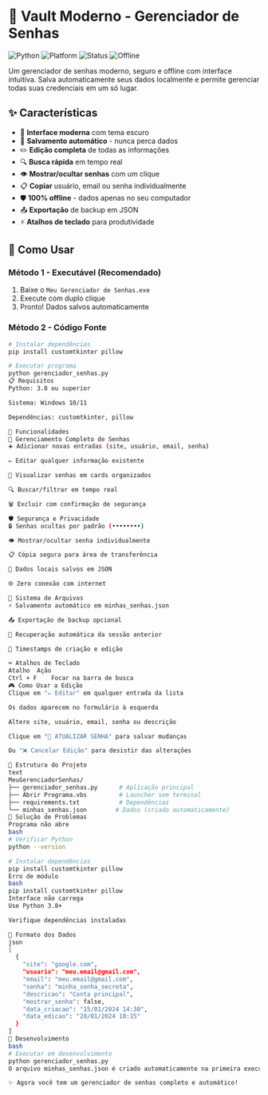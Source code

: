 # 🔐 Vault Moderno - Gerenciador de Senhas

![Python](https://img.shields.io/badge/Python-3.8%2B-blue)
![Platform](https://img.shields.io/badge/Platform-Windows-blue)
![Status](https://img.shields.io/badge/Status-Stable-brightgreen)
![Offline](https://img.shields.io/badge/🔒-Offline%20Only-purple)

Um gerenciador de senhas moderno, seguro e offline com interface intuitiva. Salva automaticamente seus dados localmente e permite gerenciar todas suas credenciais em um só lugar.

## ✨ Características

- 🎨 **Interface moderna** com tema escuro
- 💾 **Salvamento automático** - nunca perca dados
- ✏️ **Edição completa** de todas as informações
- 🔍 **Busca rápida** em tempo real
- 👁 **Mostrar/ocultar senhas** com um clique
- 📋 **Copiar** usuário, email ou senha individualmente
- 🛡️ **100% offline** - dados apenas no seu computador
- 📤 **Exportação** de backup em JSON
- ⚡ **Atalhos de teclado** para produtividade

## 🚀 Como Usar

### Método 1 - Executável (Recomendado)
1. Baixe o `Meu Gerenciador de Senhas.exe`
2. Execute com duplo clique
3. Pronto! Dados salvos automaticamente

### Método 2 - Código Fonte
```bash
# Instalar dependências
pip install customtkinter pillow

# Executar programa
python gerenciador_senhas.py
📋 Requisitos
Python: 3.8 ou superior

Sistema: Windows 10/11

Dependências: customtkinter, pillow

🎯 Funcionalidades
🔐 Gerenciamento Completo de Senhas
➕ Adicionar novas entradas (site, usuário, email, senha)

✏️ Editar qualquer informação existente

👀 Visualizar senhas em cards organizados

🔍 Buscar/filtrar em tempo real

🗑️ Excluir com confirmação de segurança

🛡️ Segurança e Privacidade
🔒 Senhas ocultas por padrão (••••••••)

👁️ Mostrar/ocultar senha individualmente

📋 Cópia segura para área de transferência

💾 Dados locais salvos em JSON

🌐 Zero conexão com internet

💾 Sistema de Arquivos
⚡ Salvamento automático em minhas_senhas.json

📤 Exportação de backup opcional

🔄 Recuperação automática da sessão anterior

📅 Timestamps de criação e edição

⌨️ Atalhos de Teclado
Atalho	Ação
Ctrl + F	Focar na barra de busca
🎮 Como Usar a Edição
Clique em "✏️ Editar" em qualquer entrada da lista

Os dados aparecem no formulário à esquerda

Altere site, usuário, email, senha ou descrição

Clique em "💾 ATUALIZAR SENHA" para salvar mudanças

Ou "❌ Cancelar Edição" para desistir das alterações

📁 Estrutura do Projeto
text
MeuGerenciadorSenhas/
├── gerenciador_senhas.py      # Aplicação principal
├── Abrir Programa.vbs         # Launcher sem terminal
├── requirements.txt           # Dependências
└── minhas_senhas.json        # Dados (criado automaticamente)
🐛 Solução de Problemas
Programa não abre
bash
# Verificar Python
python --version

# Instalar dependências
pip install customtkinter pillow
Erro de módulo
bash
pip install customtkinter pillow
Interface não carrega
Use Python 3.8+

Verifique dependências instaladas

💾 Formato dos Dados
json
[
  {
    "site": "google.com",
    "usuario": "meu.email@gmail.com",
    "email": "meu.email@gmail.com", 
    "senha": "minha_senha_secreta",
    "descricao": "Conta principal",
    "mostrar_senha": false,
    "data_criacao": "15/01/2024 14:30",
    "data_edicao": "20/01/2024 10:15"
  }
]
🔧 Desenvolvimento
bash
# Executar em desenvolvimento
python gerenciador_senhas.py
O arquivo minhas_senhas.json é criado automaticamente na primeira execução.

✨ Agora você tem um gerenciador de senhas completo e automático!



